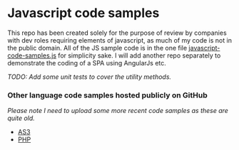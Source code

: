 # Javascript code samples

This repo has been created solely for the purpose of review by companies with dev roles requiring elements of javascript, as much of my code is not in the public domain. All of the JS sample code is in the one file [javascript-code-samples.js](https://github.com/derekdon/javascript-code-samples/blob/master/javascript-code-samples.js) for simplicity sake. I will add another repo separately to demonstrate the coding of a SPA using AngularJs etc.

*TODO: Add some unit tests to cover the utility methods.*

### Other language code samples hosted publicly on GitHub

*Please note I need to upload some more recent code samples as these are quite old.*

* [AS3](https://github.com/derekdon/ActionScript-Flex/tree/master/as3/com/derekdonnelly)
* [PHP](https://github.com/derekdon/GardenPlugins/tree/master/SSLControllers)